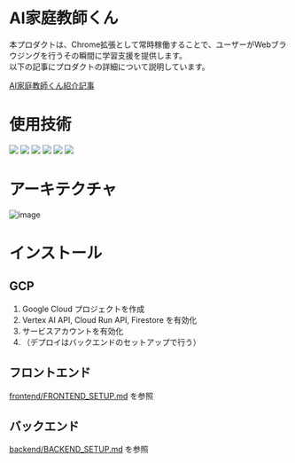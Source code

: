 # AI家庭教師くん

本プロダクトは、Chrome拡張として常時稼働することで、ユーザーがWebブラウジングを行うその瞬間に学習支援を提供します。\
以下の記事にプロダクトの詳細について説明しています。
<!-- zennのリンク -->
[AI家庭教師くん紹介記事](https://zenn.dev/motsupot/articles/2ac5560d7840d5)

# 使用技術

<!-- 要修正 -->
<!-- シールド一覧 -->
<p style="display: inline">
  <!-- フロントエンド -->
  <img src="https://img.shields.io/badge/-TypeScript-3178C6?style=for-the-badge&logo=TypeScript&logoColor=61DAFB">

  <!-- バックエンド -->
  <img src="https://img.shields.io/badge/-Python-F2C63C.svg?logo=python&style=for-the-badge">
  <img src="https://img.shields.io/badge/-FastAPI-005571.svg?style=for-the-badge&logo=fastapi">
  
  <!-- インフラ一覧 -->
  <img src="https://img.shields.io/badge/-Firestore-000000.svg?logo=firebase&style=for-the-badge&logoColor=red">
  <img src="https://img.shields.io/badge/-VertexAI-000000.svg?logo=VertexAI&style=for-the-badge">
  <img src="https://img.shields.io/badge/-GithubActions-F8F8FF.svg?logo=GithubActions&style=for-the-badge">
  
</p>

# アーキテクチャ
![image](https://github.com/user-attachments/assets/7d296bfa-5013-4e58-8997-a26ce28220f7)

# インストール
## GCP

1. Google Cloud プロジェクトを作成
2. Vertex AI API, Cloud Run API, Firestore を有効化
3. サービスアカウントを有効化
4. （デプロイはバックエンドのセットアップで行う）


## フロントエンド

[frontend/FRONTEND_SETUP.md](https://github.com/motsupot/katekyoshi-kun/blob/main/frontend/FRONTEND_SETUP.md) を参照

## バックエンド

[backend/BACKEND_SETUP.md](https://github.com/motsupot/katekyoshi-kun/blob/main/backend/BACKEND_SETUP.md) を参照
